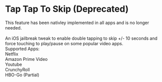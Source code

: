 # Tap Tap To Skip (Deprecated)
This feature has been nativley implemented in all apps and is no longer needed.<br><br>
An iOS jailbreak tweak to enable double tapping to skip +/- 10 seconds and force touching to play/pause on some popular video apps. <br>
Supported Apps:<br>
Netflix<br>
Amazon Prime Video<br>
Youtube<br>
CrunchyRoll<br>
HBO-Go (Partial)
